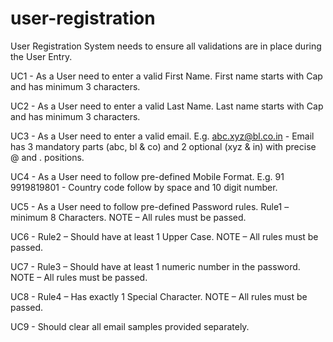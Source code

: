 # user-registration
User Registration System needs to ensure all validations are in place during the User Entry.

UC1 - As a User need to enter a valid First Name. First name starts with Cap and has minimum 3 characters.

UC2 - As a User need to enter a valid Last Name. Last name starts with Cap and has minimum 3 characters.
   
UC3 - As a User need to enter a valid email.
      E.g. abc.xyz@bl.co.in - Email has 3 mandatory parts (abc, bl & co) and 2 optional (xyz & in) with precise @ and . positions. 
      
UC4 - As a User need to follow pre-defined Mobile Format.
      E.g. 91 9919819801 - Country code follow by space and 10 digit number.
      
UC5 - As a User need to follow pre-defined Password rules.
      Rule1 – minimum 8 Characters. 
      NOTE – All rules must be passed.
      
UC6 - Rule2 – Should have at least 1 Upper Case.
      NOTE – All rules must be passed.
     
UC7 - Rule3 – Should have at least 1 numeric number in the password.
      NOTE – All rules must be passed.

UC8 - Rule4 – Has exactly 1 Special Character.
      NOTE – All rules must be passed.  
      
UC9 - Should clear all email samples provided separately.
      
